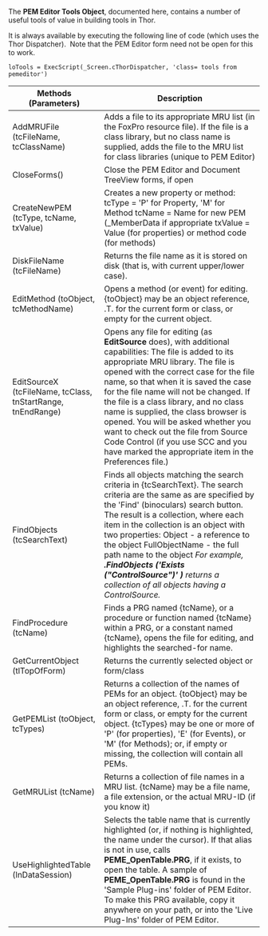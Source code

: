 ﻿<link rel="stylesheet" href="css/thortable.css">

The **PEM Editor Tools Object**, documented here, contains a number of useful tools of value in building tools in Thor.

It is always available by executing the following line of code (which uses the Thor Dispatcher).  Note that the PEM Editor form need not be open for this to work.

```foxpro
loTools = ExecScript(_Screen.cThorDispatcher, 'class= tools from pemeditor')
```
Methods (Parameters)|Description
---|---
AddMRUFile (tcFileName, tcClassName)|Adds a file to its appropriate MRU list (in the FoxPro resource file). If the file is a class library, but no class name is supplied, adds the file to the MRU list for class libraries (unique to PEM Editor)
CloseForms()|Close the PEM Editor and Document TreeView forms, if open
CreateNewPEM (tcType, tcName, txValue)|Creates a new property or method: tcType = 'P' for Property, 'M' for Method tcName = Name for new PEM (_MemberData if appropriate txValue = Value (for properties) or method code (for methods)
DiskFileName (tcFileName)|Returns the file name as it is stored on disk (that is, with current upper/lower case).
EditMethod (toObject, tcMethodName)|Opens a method (or event) for editing. {toObject} may be an object reference, .T. for the current form or class, or empty for the current object.
EditSourceX (tcFileName, tcClass, tnStartRange, tnEndRange)|Opens any file for editing (as **EditSource** does), with additional capabilities: The file is added to its appropriate MRU library. The file is opened with the correct case for the file name, so that when it is saved the case for the file name will not be changed. If the file is a class library, and no class name is supplied, the class browser is opened. You will be asked whether you want to check out the file from Source Code Control (if you use SCC and you have marked the appropriate item in the Preferences file.)
FindObjects (tcSearchText)|Finds all objects matching the search criteria in {tcSearchText}. The search criteria are the same as are specified by the 'Find' (binoculars) search button. The result is a collection, where each item in the collection is an object with two properties: Object - a reference to the object FullObjectName - the full path name to the object _For example, **.FindObjects ('Exists ("ControlSource")' )** returns a collection of all objects having a ControlSource._
FindProcedure (tcName)|Finds a PRG named {tcName}, or a procedure or function named {tcName} within a PRG, or a constant named {tcName}, opens the file for editing, and highlights the searched-for name.
GetCurrentObject (tlTopOfForm)|Returns the currently selected object or form/class
GetPEMList (toObject, tcTypes)|Returns a collection of the names of PEMs for an object. {toObject} may be an object reference, .T. for the current form or class, or empty for the current object. {tcTypes} may be one or more of 'P' (for properties), 'E' (for Events), or 'M' (for Methods); or, if empty or missing, the collection will contain all PEMs.
GetMRUList (tcName)|Returns a collection of file names in a MRU list. {tcName} may be a file name, a file extension, or the actual MRU-ID (if you know it)
UseHighlightedTable (lnDataSession)|Selects the table name that is currently highlighted (or, if nothing is highlighted, the name under the cursor). If that alias is not in use, calls **PEME_OpenTable.PRG**, if it exists, to open the table. A sample of **PEME_OpenTable.PRG** is found in the 'Sample Plug-ins' folder of PEM Editor.  To make this PRG available, copy it anywhere on your path, or into the 'Live Plug-Ins' folder of PEM Editor.
